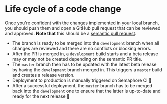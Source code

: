 # Life cycle of a code change
Once you're confident with the changes implemented in your local branch, you should push them and open a GitHub pull request that can be reviewed and approved. **Note that** this should be a [semantic pull request](https://github.com/semantic-release/semantic-release).

* The branch is ready to be merged into the `development` branch when all changes are reviewed and there are no conflicts or blocking errors.
* After the PR is merged in, a `development` build starts and a beta release may or may not be created depending on the semantic PR title.
* The `master` branch then has to be updated with the latest beta release by having the `development` branch merged in. This triggers a `master` build and creates a release version.
* Deployment to production is manually triggered on Semaphore CI 🚦
* After a successful deployment, the `master` branch has to be merged back into the `development` one to ensure that the latter is up-to-date and ready for the next release 🚀
